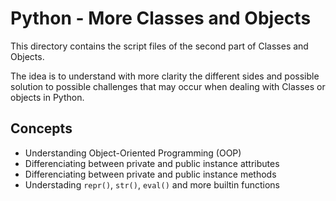 # Python - More Classes and Objects
This directory contains the script files of the second part of Classes and Objects. 

The idea is to understand with more clarity the different sides and possible solution to possible challenges that may occur when dealing with Classes or objects in Python.

## Concepts
* Understanding Object-Oriented Programming (OOP)
* Differenciating between private and public instance attributes
* Differenciating between private and public instance methods
* Understading `repr()`, `str()`, `eval()` and more builtin functions

